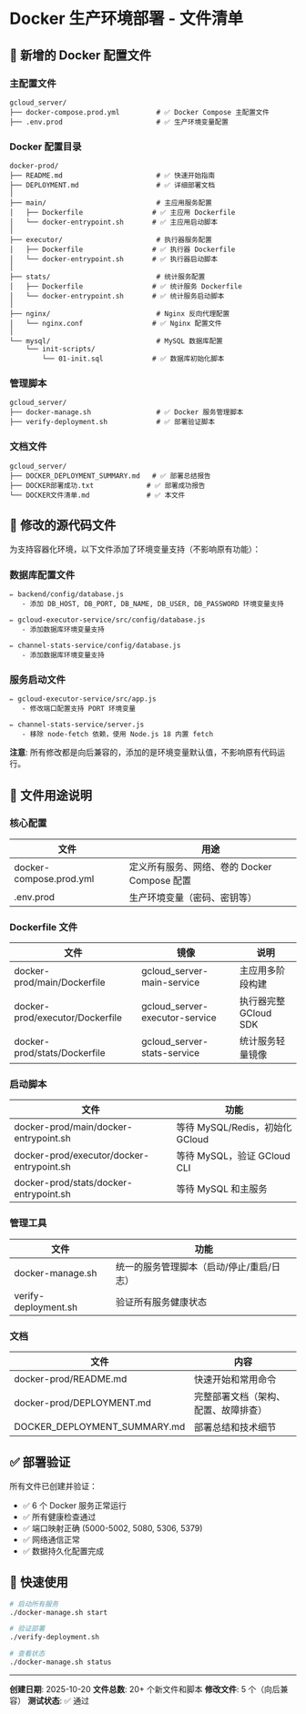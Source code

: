 # Docker 生产环境部署 - 文件清单

## 📁 新增的 Docker 配置文件

### 主配置文件
```
gcloud_server/
├── docker-compose.prod.yml         # ✅ Docker Compose 主配置文件
├── .env.prod                       # ✅ 生产环境变量配置
```

### Docker 配置目录
```
docker-prod/
├── README.md                       # ✅ 快速开始指南
├── DEPLOYMENT.md                   # ✅ 详细部署文档
│
├── main/                           # 主应用服务配置
│   ├── Dockerfile                 # ✅ 主应用 Dockerfile
│   └── docker-entrypoint.sh       # ✅ 主应用启动脚本
│
├── executor/                       # 执行器服务配置
│   ├── Dockerfile                 # ✅ 执行器 Dockerfile
│   └── docker-entrypoint.sh       # ✅ 执行器启动脚本
│
├── stats/                          # 统计服务配置
│   ├── Dockerfile                 # ✅ 统计服务 Dockerfile
│   └── docker-entrypoint.sh       # ✅ 统计服务启动脚本
│
├── nginx/                          # Nginx 反向代理配置
│   └── nginx.conf                 # ✅ Nginx 配置文件
│
└── mysql/                          # MySQL 数据库配置
    └── init-scripts/              
        └── 01-init.sql            # ✅ 数据库初始化脚本
```

### 管理脚本
```
gcloud_server/
├── docker-manage.sh                # ✅ Docker 服务管理脚本
├── verify-deployment.sh            # ✅ 部署验证脚本
```

### 文档文件
```
gcloud_server/
├── DOCKER_DEPLOYMENT_SUMMARY.md   # ✅ 部署总结报告
├── DOCKER部署成功.txt             # ✅ 部署成功报告
└── DOCKER文件清单.md              # ✅ 本文件
```

## 📝 修改的源代码文件

为支持容器化环境，以下文件添加了环境变量支持（不影响原有功能）：

### 数据库配置文件
```
✏️ backend/config/database.js
   - 添加 DB_HOST, DB_PORT, DB_NAME, DB_USER, DB_PASSWORD 环境变量支持

✏️ gcloud-executor-service/src/config/database.js
   - 添加数据库环境变量支持

✏️ channel-stats-service/config/database.js
   - 添加数据库环境变量支持
```

### 服务启动文件
```
✏️ gcloud-executor-service/src/app.js
   - 修改端口配置支持 PORT 环境变量

✏️ channel-stats-service/server.js
   - 移除 node-fetch 依赖，使用 Node.js 18 内置 fetch
```

**注意**: 所有修改都是向后兼容的，添加的是环境变量默认值，不影响原有代码运行。

## 🎯 文件用途说明

### 核心配置
| 文件 | 用途 |
|-----|------|
| docker-compose.prod.yml | 定义所有服务、网络、卷的 Docker Compose 配置 |
| .env.prod | 生产环境变量（密码、密钥等） |

### Dockerfile 文件
| 文件 | 镜像 | 说明 |
|-----|------|------|
| docker-prod/main/Dockerfile | gcloud_server-main-service | 主应用多阶段构建 |
| docker-prod/executor/Dockerfile | gcloud_server-executor-service | 执行器完整 GCloud SDK |
| docker-prod/stats/Dockerfile | gcloud_server-stats-service | 统计服务轻量镜像 |

### 启动脚本
| 文件 | 功能 |
|-----|------|
| docker-prod/main/docker-entrypoint.sh | 等待 MySQL/Redis，初始化 GCloud |
| docker-prod/executor/docker-entrypoint.sh | 等待 MySQL，验证 GCloud CLI |
| docker-prod/stats/docker-entrypoint.sh | 等待 MySQL 和主服务 |

### 管理工具
| 文件 | 功能 |
|-----|------|
| docker-manage.sh | 统一的服务管理脚本（启动/停止/重启/日志） |
| verify-deployment.sh | 验证所有服务健康状态 |

### 文档
| 文件 | 内容 |
|-----|------|
| docker-prod/README.md | 快速开始和常用命令 |
| docker-prod/DEPLOYMENT.md | 完整部署文档（架构、配置、故障排查） |
| DOCKER_DEPLOYMENT_SUMMARY.md | 部署总结和技术细节 |

## ✅ 部署验证

所有文件已创建并验证：
- ✅ 6 个 Docker 服务正常运行
- ✅ 所有健康检查通过
- ✅ 端口映射正确 (5000-5002, 5080, 5306, 5379)
- ✅ 网络通信正常
- ✅ 数据持久化配置完成

## 🚀 快速使用

```bash
# 启动所有服务
./docker-manage.sh start

# 验证部署
./verify-deployment.sh

# 查看状态
./docker-manage.sh status
```

---

**创建日期**: 2025-10-20
**文件总数**: 20+ 个新文件和脚本
**修改文件**: 5 个（向后兼容）
**测试状态**: ✅ 通过
